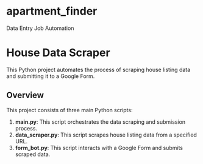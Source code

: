 # apartment_finder
Data Entry Job Automation


# House Data Scraper

This Python project automates the process of scraping house listing data and submitting it to a Google Form.

## Overview

This project consists of three main Python scripts:

1. **main.py**: This script orchestrates the data scraping and submission process.
2. **data_scraper.py**: This script scrapes house listing data from a specified URL.
3. **form_bot.py**: This script interacts with a Google Form and submits scraped data.
